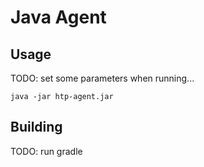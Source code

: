 # Java Agent

## Usage

TODO: set some parameters when running...

```
java -jar htp-agent.jar
```

## Building

TODO: run gradle
